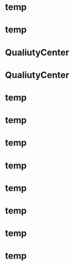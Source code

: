 # temp
# temp
# QualiutyCenter
# QualiutyCenter
# temp
# temp
# temp
# temp
# temp
# temp
# temp
# temp
